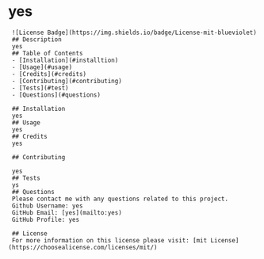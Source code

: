 # yes
     ![License Badge](https://img.shields.io/badge/License-mit-blueviolet)
     ## Description
     yes
     ## Table of Contents
     - [Installation](#installtion)
     - [Usage](#usage)
     - [Credits](#credits)
     - [Contributing](#contributing)
     - [Tests](#test)
     - [Questions](#questions)
     
     ## Installation
     yes
     ## Usage
     yes
     ## Credits
     yes
     
     ## Contributing
     
     yes
     ## Tests
     ys
     ## Questions
     Please contact me with any questions related to this project.
     Github Username: yes
     GitHub Email: [yes](mailto:yes)
     GitHub Profile: yes
     
     ## License
     For more information on this license please visit: [mit License](https://choosealicense.com/licenses/mit/)
   